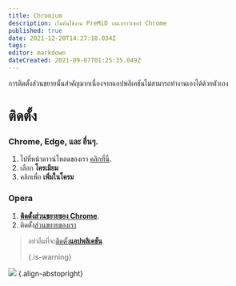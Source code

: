 ```yaml
---
title: Chromium
description: เริ่มต้นใช้งาน PreMiD บนเบราว์เซอร์ Chrome
published: true
date: 2021-12-20T14:27:18.034Z
tags:
editor: markdown
dateCreated: 2021-09-07T01:25:35.049Z
---
```


การติดตั้งส่วนขยายนั้นสำคัญมากเนื่องจากแอปพลิเคชันไม่สามารถทำงานเองได้ด้วยตัวเอง

# ติดตั้ง
### Chrome, Edge, และ อื่นๆ.
1. ไปที่หน้าดาวน์โหลดของเรา [คลิกที่นี่](https://premid.app/downloads).
2. เลือก **โครเมียม**
3. คลิกเพื่อ **เพิ่มในโครม**

### Opera
1. **[ติดตั้งส่วนขยายของ Chrome](https://addons.opera.com/en/extensions/details/install-chrome-extensions/)**.
2. ติดตั้ง[ส่วนขยายของเรา](https://premid.app/downloads)

> อย่าลืมที่จะ[ติดตั้ง**แอปพลิเคชัน**](/install) 
> 
> {.is-warning}

![](https://img.icons8.com/color/2x/chrome.png) {.align-abstopright}
